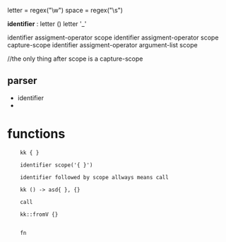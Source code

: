 

letter = regex("\w")
space = regex("\s")


**identifier** :
    letter ()
    letter
    '_' 



identifier assigment-operator scope
identifier assigment-operator scope capture-scope
identifier assigment-operator argument-list scope

//the only thing after scope is a capture-scope



## parser
- identifier
- 


# functions

```
    kk { }
 
    identifier scope('{ }')

    identifier followed by scope allways means call 

    kk () -> asd{ }, {}

    call 

    kk::fromV {}


    fn 
```

```

```
